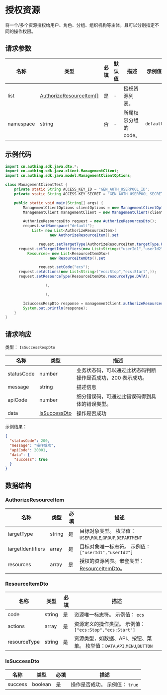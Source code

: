 # 授权资源

<!--
  警告⚠️：
  不要直接修改该文档，
  https://github.com/Authing/authing-docs-factory
  使用该项目进行生成
-->

<LastUpdated />

将一个/多个资源授权给用户、角色、分组、组织机构等主体，且可以分别指定不同的操作权限。

## 请求参数

| 名称      | 类型                                                         | 必填 | 默认值 | 描述                  | 示例值    |
| --------- | ------------------------------------------------------------ | ---- | ------ | --------------------- | --------- |
| list      | <a href="#AuthorizeResourceItem">AuthorizeResourceItem[]</a> | 是   | -      | 授权资源列表。        |           |
| namespace | string                                                       | 否   | -      | 所属权限分组的 code。 | `default` |

## 示例代码

```java
import cn.authing.sdk.java.dto.*;
import cn.authing.sdk.java.client.ManagementClient;
import cn.authing.sdk.java.model.ManagementClientOptions;

class ManagementClientTest {
    private static String ACCESS_KEY_ID = "GEN_AUTH_USERPOOL_ID";
    private static String ACCESS_KEY_SECRET = "GEN_AUTH_USERPOOL_SECRET";

    public static void main(String[] args) {
        ManagementClientOptions clientOptions = new ManagementClientOptions(ACCESS_KEY_ID, ACCESS_KEY_SECRET);
        ManagementClient managementClient = new ManagementClient(clientOptions);

        AuthorizeResourcesDto request = new AuthorizeResourcesDto();
        request.setNamespace("default");
            List= new List<AuthorizeResourceItem>(
                    new AuthorizeResourceItem().set

               request.setTargetType(AuthorizeResourceItem.targetType.USER);
      request.setTargetIdentifiers(new List<String>("userId1","userId2",));
          Resources= new List<ResourceItemDto>(
                    new ResourceItemDto().set

               request.setCode("ecs");
      request.setActions(new List<String>("ecs:Stop","ecs:Start",));
      request.setResourceType(ResourceItemDto.resourceType.DATA);

                  ),

                  ),

        IsSuccessRespDto response = managementClient.authorizeResources(request);
        System.out.println(response);
    }
}
```

## 请求响应

类型： `IsSuccessRespDto`

| 名称       | 类型                                     | 描述                                                         |
| ---------- | ---------------------------------------- | ------------------------------------------------------------ |
| statusCode | number                                   | 业务状态码，可以通过此状态码判断操作是否成功，200 表示成功。 |
| message    | string                                   | 描述信息                                                     |
| apiCode    | number                                   | 细分错误码，可通过此错误码得到具体的错误类型。               |
| data       | <a href="#IsSuccessDto">IsSuccessDto</a> | 操作是否成功                                                 |

示例结果：

```json
{
  "statusCode": 200,
  "message": "操作成功",
  "apiCode": 20001,
  "data": {
    "success": true
  }
}
```

## 数据结构

### <a id="AuthorizeResourceItem"></a> AuthorizeResourceItem

| 名称              | 类型   | 必填 | 描述                                                                       |
| ----------------- | ------ | ---- | -------------------------------------------------------------------------- |
| targetType        | string | 是   | 目标对象类型。 枚举值：`USER`,`ROLE`,`GROUP`,`DEPARTMENT`                  |
| targetIdentifiers | array  | 是   | 目标对象唯一标志符。 示例值： `["userId1","userId2"]`                      |
| resources         | array  | 是   | 授权的资源列表。嵌套类型：<a href="#ResourceItemDto">ResourceItemDto</a>。 |

### <a id="ResourceItemDto"></a> ResourceItemDto

| 名称         | 类型   | 必填 | 描述                                                                     |
| ------------ | ------ | ---- | ------------------------------------------------------------------------ |
| code         | string | 是   | 资源唯一标志符。 示例值： `ecs`                                          |
| actions      | array  | 是   | 资源定义的操作类型。 示例值： `["ecs:Stop","ecs:Start"]`                 |
| resourceType | string | 是   | 资源类型，如数据、API、按钮、菜单。 枚举值：`DATA`,`API`,`MENU`,`BUTTON` |

### <a id="IsSuccessDto"></a> IsSuccessDto

| 名称    | 类型    | 必填 | 描述                           |
| ------- | ------- | ---- | ------------------------------ |
| success | boolean | 是   | 操作是否成功。 示例值： `true` |
